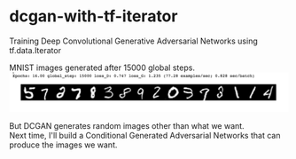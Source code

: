 # dcgan-with-tf-iterator
Training Deep Convolutional Generative Adversarial Networks using tf.data.Iterator

MNIST images generated after 15000 global steps. 
<img src="figures/mnist_result.png">

But DCGAN generates random images other than what we want.  
Next time, I'll build a Conditional Generated Adversarial Networks that can produce the images we want. 
